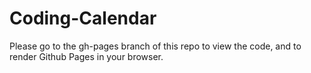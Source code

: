 # Coding-Calendar

Please go to the gh-pages branch of this repo to view the code, and to render Github Pages in your browser.


